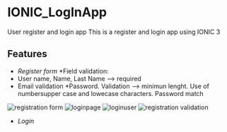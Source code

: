 # IONIC_LogInApp
User register and login app
This is a register and login app using IONIC 3 
## Features
* _Register form_ 
*Field validation: 
* User name, Name, Last Name --> required 
* Email validation
*Password. Validation --> minimun lenght. Use of numbersupper case and lowecase characters. Password match


![registration form](https://user-images.githubusercontent.com/35041156/47259785-7a6c1a80-d474-11e8-9db6-40e4eefaa448.png)
![loginpage](https://user-images.githubusercontent.com/35041156/47259786-7b04b100-d474-11e8-9cac-d7fda753a45c.png)
![loginuser](https://user-images.githubusercontent.com/35041156/47259787-7b04b100-d474-11e8-8334-329ba8f61098.png)
![registration validation](https://user-images.githubusercontent.com/35041156/47259788-7b04b100-d474-11e8-9d44-4612ddd3269e.png)

* _Login_ 
